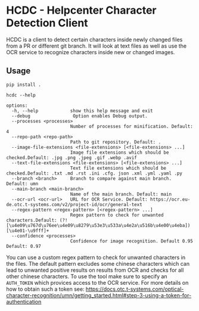 # HCDC - Helpcenter Character Detection Client

HCDC is a client to detect certain characters inside newly changed files from a PR or different git branch. It will look at text files as well as use the OCR service to recognize characters inside new or changed images.

## Usage

```
pip install .
```

```
hcdc --help

options:
  -h, --help            show this help message and exit
  --debug                Option enables Debug output.
  --processes <processes>
                        Number of processes for minification. Default: 4
  --repo-path <repo-path>
                        Path to git repository. Default: .
  --image-file-extensions <file-extensions> [<file-extensions> ...]
                        Image file extensions which should be checked.Default: .jpg .png .jpeg .gif .webp .avif
  --text-file-extensions <file-extensions> [<file-extensions> ...]
                        Text file extensions which should be checked.Default: .txt .md .rst .ini .cfg. json .xml .yml .yaml .py
  --branch <branch>     Branch to compare against main branch. Default: umn
  --main-branch <main-branch>
                        Name of the main branch. Default: main
  --ocr-url <ocr-url>   URL for OCR Service. Default: https://ocr.eu-de.otc.t-systems.com/v2/project-id/ocr/general-text
  --regex-pattern <regex-pattern> [<regex-pattern> ...]
                        Regex pattern to check for unwanted characters.Default: (?![\u4e09\u767d\u76ee\u4e09\u8279\u53e3\u533a\u4e2a\u516b\u4e00\u4eba])[\u4e01-\u9fff]+
  --confidence <processes>
                        Confidence for image recognition. Default 0.95 Default: 0.97

```

You can use a custom regex pattern to check for unwanted characters in the files. The default pattern excludes some chinese characters which can lead to unwanted positive results on results from OCR and checks for all other chinese characters.
To use the tool make sure to specify an `AUTH_TOKEN` which provices access to the OCR service. For more details on how to obtain such a token see: https://docs.otc.t-systems.com/optical-character-recognition/umn/getting_started.html#step-3-using-a-token-for-authentication
